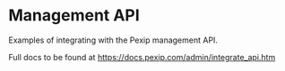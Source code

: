 # Management API

Examples of integrating with the Pexip management API.

Full docs to be found at https://docs.pexip.com/admin/integrate_api.htm

